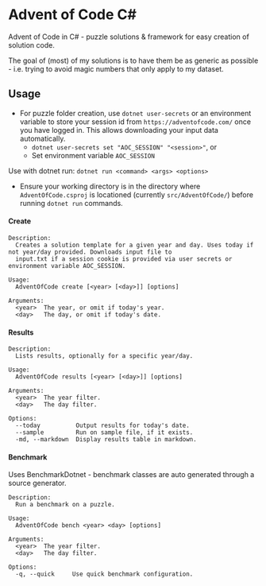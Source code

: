 # Advent of Code C#
Advent of Code in C# - puzzle solutions & framework for easy creation of solution code.

The goal of (most) of my solutions is to have them be as generic as possible - i.e. trying to avoid magic numbers that only apply to my dataset.

## Usage
* For puzzle folder creation, use `dotnet user-secrets` or an environment variable to store your session id from `https://adventofcode.com/` once you have logged in. This allows downloading your input data automatically. 
  * `dotnet user-secrets set "AOC_SESSION" "<session>"`, or
  * Set environment variable `AOC_SESSION`

Use with dotnet run:
`dotnet run <command> <args> <options>`
* Ensure your working directory is in the directory where `AdventOfCode.csproj` is locationed (currently `src/AdventOfCode/`) before running `dotnet run` commands.

#### Create
```
Description:
  Creates a solution template for a given year and day. Uses today if not year/day provided. Downloads input file to
  input.txt if a session cookie is provided via user secrets or environment variable AOC_SESSION.

Usage:
  AdventOfCode create [<year> [<day>]] [options]

Arguments:
  <year>  The year, or omit if today's year.
  <day>   The day, or omit if today's date.
```
#### Results
```
Description:
  Lists results, optionally for a specific year/day.

Usage:
  AdventOfCode results [<year> [<day>]] [options]

Arguments:
  <year>  The year filter.
  <day>   The day filter.

Options:
  --today          Output results for today's date.
  --sample         Run on sample file, if it exists.
  -md, --markdown  Display results table in markdown.
```

#### Benchmark
Uses BenchmarkDotnet - benchmark classes are auto generated through a source generator.

```
Description:
  Run a benchmark on a puzzle.

Usage:
  AdventOfCode bench <year> <day> [options]

Arguments:
  <year>  The year filter.
  <day>   The day filter.

Options:
  -q, --quick     Use quick benchmark configuration.
```